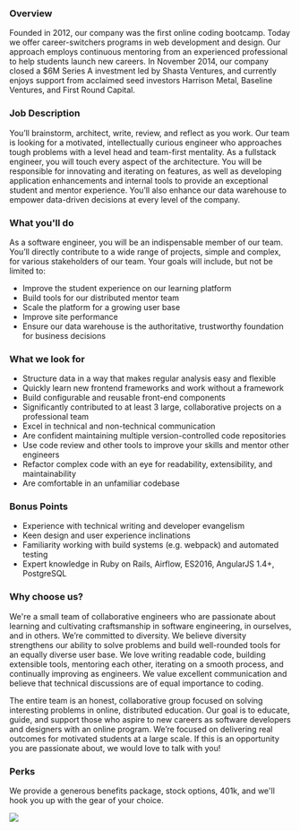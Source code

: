 


### Overview
Founded in 2012, our company was the first online coding bootcamp. Today we offer career-switchers programs in web development and design. Our approach employs continuous mentoring from an experienced professional to help students launch new careers. In November 2014, our company closed a $6M Series A investment led by Shasta Ventures, and currently enjoys support from acclaimed seed investors Harrison Metal, Baseline Ventures, and First Round Capital.

### Job Description
You’ll brainstorm, architect, write, review, and reflect as you work. Our team is looking for a motivated, intellectually curious engineer who approaches tough problems with a level head and team-first mentality.
As a fullstack engineer, you will touch every aspect of the architecture. You will be responsible for innovating and iterating on features, as well as developing application enhancements and internal tools to provide an exceptional student and mentor experience. You’ll also enhance our data warehouse to empower data-driven decisions at every level of the company.

### What you'll do
As a software engineer, you will be an indispensable member of our team. You’ll directly contribute to a wide range of projects, simple and complex, for various stakeholders of our team. Your goals will include, but not be limited to:
+ Improve the student experience on our learning platform
+ Build tools for our distributed mentor team
+ Scale the platform for a growing user base
+ Improve site performance
+ Ensure our data warehouse is the authoritative, trustworthy foundation for business decisions

### What we look for
+ Structure data in a way that makes regular analysis easy and flexible
+ Quickly learn new frontend frameworks and work without a framework
+ Build configurable and reusable front-end components
+ Significantly contributed to at least 3 large, collaborative projects on a professional team
+ Excel in technical and non-technical communication
+ Are confident maintaining multiple version-controlled code repositories
+ Use code review and other tools to improve your skills and mentor other engineers
+ Refactor complex code with an eye for readability, extensibility, and maintainability
+ Are comfortable in an unfamiliar codebase

### Bonus Points
+ Experience with technical writing and developer evangelism
+ Keen design and user experience inclinations
+ Familiarity working with build systems (e.g. webpack) and automated testing
+ Expert knowledge in Ruby on Rails, Airflow, ES2016, AngularJS 1.4+, PostgreSQL

### Why choose us?
We're a small team of collaborative engineers who are passionate about learning and cultivating craftsmanship in software engineering, in ourselves, and in others. We’re committed to diversity. We believe diversity strengthens our ability to solve problems and build well-rounded tools for an equally diverse user base. We love writing readable code, building extensible tools, mentoring each other, iterating on a smooth process, and continually improving as engineers. We value excellent communication and believe that technical discussions are of equal importance to coding.

The entire team is an honest, collaborative group focused on solving interesting problems in online, distributed education. Our goal is to educate, guide, and support those who aspire to new careers as software developers and designers with an online program. We’re focused on delivering real outcomes for motivated students at a large scale. If this is an opportunity you are passionate about, we would love to talk with you!

### Perks
We provide a generous benefits package, stock options, 401k, and we'll hook you up with the gear of your choice.


[<img src='https://dabuttonfactory.com/button.png?t=Apply&f=Calibri-Bold&ts=24&tc=fff&tshs=1&tshc=000&hp=20&vp=8&c=5&bgt=gradient&bgc=3d85c6&ebgc=073763'>](https://letsrockit.co/users/auth/github?job_id=qmxvyw-fullstack-engineer-agnostic-ruby)
